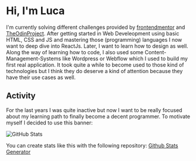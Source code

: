 # Hi, I'm Luca
I'm currently solving different challenges provided by [frontendmentor](frontendmentor.io) and [TheOdinProject](theodinproject.com). After getting started in Web Develeopment using basic HTML, CSS and JS and mastering those (programming) languages I now want to deep dive into ReactJs. Later, I want to learn how to design as well. Along the way of learning how to code, I also used some Content-Management-Systems like Wordpress or Webflow which I used to build my first real application. It took quite a while to become used to those kind of technologies but I think they do deserve a kind of attention because they have their use cases as well.

## Activity
For the last years I was quite inactive but now I want to be really focused about my learning path to finally become a decent programmer. To motivate myself I decided to use this banner:

![GitHub Stats](https://github-readme-streak-stats.herokuapp.com/?user=LucaJahnen&theme=default&hide_border=true)

You can create stats like this with the following repository: [Github Stats Generator](https://github.com/omsimos/github-stats?tab=readme-ov-file)

